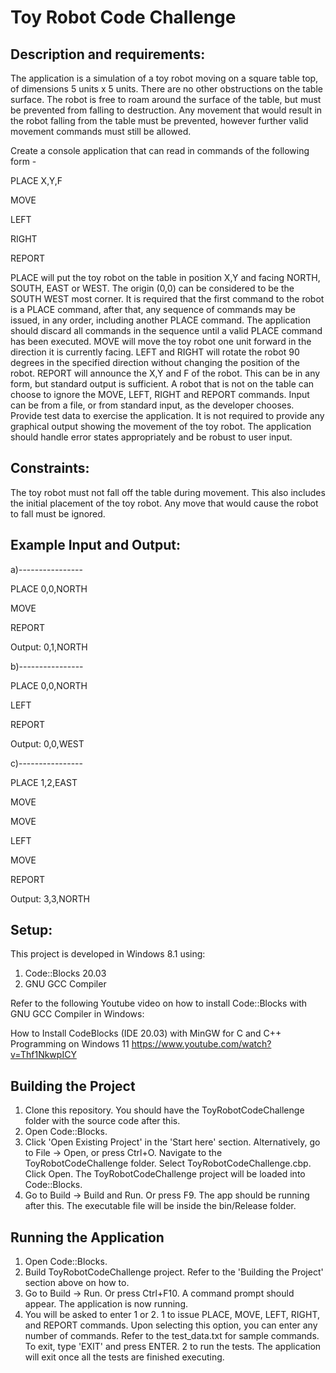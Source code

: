 # Toy Robot Code Challenge

## Description and requirements:

The application is a simulation of a toy robot moving on a square table top, of dimensions 5 units x 5 units. There are no other obstructions on the table surface. The robot is free to roam around the surface of the table, but must be prevented from falling to destruction. Any movement that would result in the robot falling from the table must be prevented, however further valid movement commands must still be allowed.

Create a console application that can read in commands of the following form -

PLACE X,Y,F

MOVE

LEFT

RIGHT

REPORT

PLACE will put the toy robot on the table in position X,Y and facing NORTH, SOUTH, EAST or WEST. The origin (0,0) can be considered to be the SOUTH WEST most corner. It is required that the first command to the robot is a PLACE command, after that, any sequence of commands may be issued, in any order, including another PLACE command. The application should discard all commands in the sequence until a valid PLACE command has been executed.
MOVE will move the toy robot one unit forward in the direction it is currently facing.
LEFT and RIGHT will rotate the robot 90 degrees in the specified direction without changing the position of the robot. REPORT will announce the X,Y and F of the robot. This can be in any form, but standard output is sufficient.
A robot that is not on the table can choose to ignore the MOVE, LEFT, RIGHT and REPORT commands.
Input can be from a file, or from standard input, as the developer chooses.
Provide test data to exercise the application.
It is not required to provide any graphical output showing the movement of the toy robot.
The application should handle error states appropriately and be robust to user input.

## Constraints:
The toy robot must not fall off the table during movement. This also includes the initial placement of the toy robot. Any move that would cause the robot to fall must be ignored.

## Example Input and Output:

a)----------------

PLACE 0,0,NORTH

MOVE

REPORT

Output: 0,1,NORTH


b)----------------

PLACE 0,0,NORTH

LEFT

REPORT

Output: 0,0,WEST


c)----------------

PLACE 1,2,EAST

MOVE

MOVE

LEFT

MOVE

REPORT

Output: 3,3,NORTH

## Setup:
This project is developed in Windows 8.1 using:
1. Code::Blocks 20.03
2. GNU GCC Compiler

Refer to the following Youtube video on how to install Code::Blocks with GNU GCC Compiler in Windows:

How to Install CodeBlocks (IDE 20.03) with MinGW for C and C++ Programming on Windows 11
https://www.youtube.com/watch?v=Thf1NkwpICY

## Building the Project
1. Clone this repository. You should have the ToyRobotCodeChallenge folder with the source code after this.
2. Open Code::Blocks.
3. Click 'Open Existing Project' in the 'Start here' section. Alternatively, go to File -> Open, or press Ctrl+O. Navigate to the ToyRobotCodeChallenge folder. Select ToyRobotCodeChallenge.cbp. Click Open. The ToyRobotCodeChallenge project will be loaded into Code::Blocks.
4. Go to Build -> Build and Run. Or press F9. The app should be running after this. The executable file will be inside the bin/Release folder.

## Running the Application
1. Open Code::Blocks.
2. Build ToyRobotCodeChallenge project. Refer to the 'Building the Project' section above on how to.
3. Go to Build -> Run. Or press Ctrl+F10. A command prompt should appear. The application is now running.
4. You will be asked to enter 1 or 2.
1 to issue PLACE, MOVE, LEFT, RIGHT, and REPORT commands. Upon selecting this option, you can enter any number of commands. Refer to the test_data.txt for sample commands. To exit, type 'EXIT' and press ENTER.
2 to run the tests. The application will exit once all the tests are finished executing.

